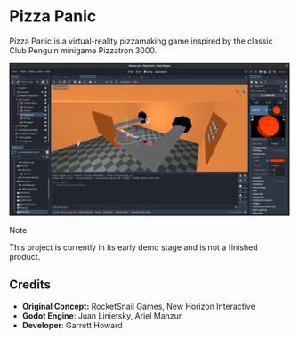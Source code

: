 # Pizza Panic
Pizza Panic is a virtual-reality pizzamaking game inspired by the classic Club Penguin minigame Pizzatron 3000.

<img src='project/screenshots/editor_small.png' width='640'>

> [!NOTE]
> This project is currently in its early demo stage and is not a finished product.

## Credits
* **Original Concept:** RocketSnail Games, New Horizon Interactive
* **Godot Engine**: Juan Linietsky, Ariel Manzur
* **Developer**: Garrett Howard
